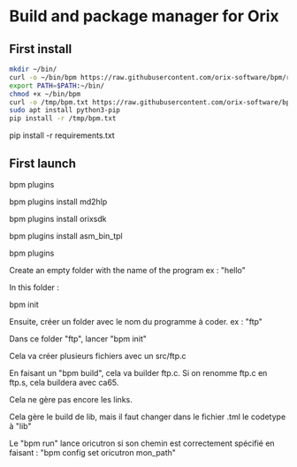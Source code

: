 # Build and package manager for Orix

## First install

```bash
mkdir ~/bin/
curl -o ~/bin/bpm https://raw.githubusercontent.com/orix-software/bpm/refs/heads/main/src/bpm
export PATH=$PATH:~/bin/
chmod +x ~/bin/bpm
curl -o /tmp/bpm.txt https://raw.githubusercontent.com/orix-software/bpm/refs/heads/main/requirements.txt
sudo apt install python3-pip
pip install -r /tmp/bpm.txt
```


pip install -r requirements.txt

## First launch

bpm plugins

bpm plugins install md2hlp

bpm plugins install orixsdk

bpm plugins install asm_bin_tpl

bpm plugins


Create an empty folder with the name of the program ex : "hello"

In this folder : 

bpm init

Ensuite, créer un folder avec le nom du programme à coder. ex : "ftp"

Dans ce folder "ftp", lancer "bpm init"

Cela va créer plusieurs fichiers avec un src/ftp.c

En faisant un "bpm build", cela va builder ftp.c. Si on renomme ftp.c en ftp.s, cela buildera avec ca65.

Cela ne gère pas encore les links.

Cela gère le build de lib, mais il faut changer dans le fichier .tml le codetype à "lib"

Le "bpm run" lance oricutron si son chemin est correctement spécifié en faisant : "bpm config set oricutron mon_path"